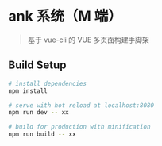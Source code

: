# ank 系统（M 端）

> 基于 vue-cli 的 VUE 多页面构建手脚架

## Build Setup

```bash
# install dependencies
npm install

# serve with hot reload at localhost:8080
npm run dev -- xx

# build for production with minification
npm run build -- xx
```
